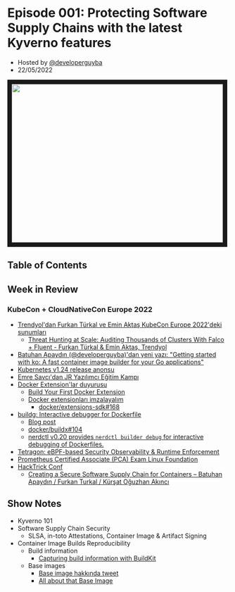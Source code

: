 # Episode 001: Protecting Software Supply Chains with the latest Kyverno features

- Hosted by [@developerguyba](github.com/developer-guy)
- 22/05/2022

<!--- Thumbnailed embed of the video, n8Xo_ghCIOSY is the video id from the youtube url --->

<a href="https://www.youtube.com/watch?v=DRyBrOUVTFg" target="_blank"><img src="http://img.youtube.com/vi/DRyBrOUVTFg/hqdefault.jpg" width="480" height="360" border="10" /></a>

## Table of Contents

## Week in Review

### KubeCon + CloudNativeCon Europe 2022

- [Trendyol'dan Furkan Türkal ve Emin Aktaş KubeCon Europe 2022'deki sunumları](https://twitter.com/furkanturkaI/status/1527578673897000961)
  - [Threat Hunting at Scale: Auditing Thousands of Clusters With Falco + Fluent - Furkan Türkal & Emin Aktaş, Trendyol](https://kccnceu2022.sched.com/event/ytrP/threat-hunting-at-scale-auditing-thousands-of-clusters-with-falco-fluent-furkan-turkal-emin-aktas-trendyol)
- [Batuhan Apaydın (@developerguyba)'dan yeni yazı: "Getting started with ko: A fast container image builder for your Go applications"](https://kubesimplify.com/getting-started-with-ko-a-fast-container-image-builder-for-your-go-applications)
- [Kubernetes v1.24 release anonsu](https://kubernetes.io/blog/2022/05/03/kubernetes-1-24-release-announcement/)
- [Emre Savcı'dan JR Yazılımcı Eğitim Kampı](https://twitter.com/mstrYoda_/status/1524777488714457089?s=20&t=4eaB5W9QkTlbxDCUveCYNw)
- [Docker Extension'lar duyurusu](https://twitter.com/Docker/status/1524045306215641093?s=20&t=acynPQ36pEiBDWlt0pWcIQ)
  - [Build Your First Docker Extension](https://www.docker.com/blog/build-your-first-docker-extension/)
  - [Docker extensionları imzalayalım](https://twitter.com/developerguyba/status/1526905271536304128?s=20&t=9YnZleiS7BeuPhFrTTJ0Ig)
    - [docker/extensions-sdk#168](https://github.com/docker/extensions-sdk/issues/168) 
- [buildg: Interactive debugger for Dockerfile](https://github.com/ktock/buildg)
  - [Blog post](https://medium.com/nttlabs/buildg-a48bc851c1bb)
  - [docker/buildx#104](https://github.com/docker/buildx/issues/1104)
  - [nerdctl v0.20 provides `nerdctl builder debug` for interactive debugging of Dockerfiles.](https://twitter.com/_AkihiroSuda_/status/1527208720962187264?s=20&t=73gYchM3Yg2sOoJyNs5ATg)
- [Tetragon: eBPF-based Security Observability & Runtime Enforcement](https://twitter.com/tgraf__/status/1526216104477175810?s=20&t=acynPQ36pEiBDWlt0pWcIQ)
- [Prometheus Certified Associate (PCA) Exam Linux Foundation](https://training.linuxfoundation.org/certification/prometheus-certified-associate/)
- [HackTrick Conf](https://hacktrickconf.com)
  - [Creating a Secure Software Supply Chain for Containers – Batuhan Apaydın / Furkan Turkal / Kürşat Oğuzhan Akıncı](https://hacktrickconf.com/session/sunum-6/)

## Show Notes

- Kyverno 101
- Software Supply Chain Security
  - SLSA, in-toto Attestations, Container Image & Artifact Signing
- Container Image Builds Reproducibility
  - Build information
    - [Capturing build information with BuildKit](https://www.docker.com/blog/capturing-build-information-buildkit/) 
  - Base images
    - [Base image hakkında tweet](https://twitter.com/developerguyba/status/1525039658895286272)
    - [All about that Base Image](https://blog.chainguard.dev/zero-security-debt-for-container-images-is-possible/)
